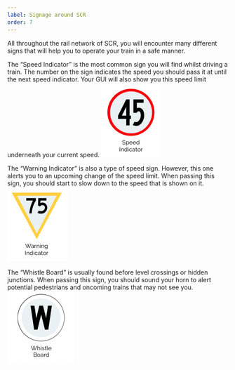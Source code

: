 ```yaml
---
label: Signage around SCR
order: 7
---
```

All throughout the rail network of SCR, you will encounter many
different signs that will help you to operate your train in a safe
manner.

The “Speed Indicator” is the most common sign you will find whilst
driving a train. The number on the sign indicates the speed you
should pass it at until the next speed indicator. Your GUI will also show
you this speed limit underneath your current speed.
![](/static/16.png)

The “Warning Indicator” is also a type of speed sign. However, this one
alerts you to an upcoming change of the speed limit. When passing
this sign, you should start to slow down to the speed that is shown on
it.
![](/static/17.png)

The “Whistle Board” is usually found before level crossings or hidden
junctions. When passing this sign, you should sound your horn to alert
potential pedestrians and oncoming trains that may not see you.
![](/static/18.png)
